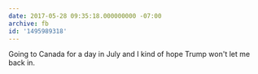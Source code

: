 ```yaml
---
date: 2017-05-28 09:35:18.000000000 -07:00
archive: fb
id: '1495989318'
---
```


Going to Canada for a day in July and I kind of hope Trump won't let me back in.

